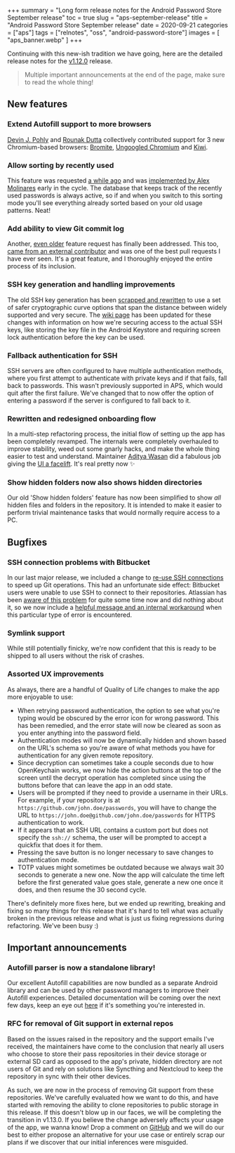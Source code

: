 +++
summary = "Long form release notes for the Android Password Store September release"
toc = true
slug = "aps-september-release"
title = "Android Password Store September release"
date = 2020-09-21
categories = ["aps"]
tags = ["relnotes", "oss", "android-password-store"]
images = [ "aps_banner.webp" ]
+++

Continuing with this new-ish tradition we have going, here are the detailed release notes for the [v1.12.0](https://github.com/Android-Password-Store/android-password-store/releases/tag/v1.12.0) release.

> Multiple important announcements at the end of the page, make sure to read the whole thing!

## New features

### Extend Autofill support to more browsers

[Devin J. Pohly](https://github.com/djpohly) and [Rounak Dutta](https://github.com/rounakdatta) collectively contributed support for 3 new Chromium-based browsers: [Bromite](https://www.bromite.org/), [Ungoogled Chromium](https://git.droidware.info/wchen342/ungoogled-chromium-android) and [Kiwi](https://kiwibrowser.com/).

### Allow sorting by recently used

This feature was requested [a while ago](https://msfjarvis.dev/aps/issue/535) and was [implemented by Alex Molinares](https://msfjarvis.dev/aps/pr/1031) early in the cycle. The database that keeps track of the recently used passwords is always active, so if and when you switch to this sorting mode you'll see everything already sorted based on your old usage patterns. Neat!

### Add ability to view Git commit log

Another, [even older](https://msfjarvis.dev/aps/issue/284) feature request has finally been addressed. This too, [came from an external contributor](https://msfjarvis.dev/aps/pr/1056) and was one of the best pull requests I have ever seen. It's a great feature, and I thoroughly enjoyed the entire process of its inclusion.

### SSH key generation and handling improvements

The old SSH key generation has been [scrapped and rewritten](https://msfjarvis.dev/aps/pr/1070) to use a set of safer cryptographic curve options that span the distance between widely supported and very secure. The [wiki page](https://github.com/android-password-store/Android-Password-Store/wiki/Generate-SSH-Key) has been updated for these changes with information on how we're securing access to the actual SSH keys, like storing the key file in the Android Keystore and requiring screen lock authentication before the key can be used.

### Fallback authentication for SSH

SSH servers are often configured to have multiple authentication methods, where you first attempt to authenticate with private keys and if that fails, fall back to passwords. This wasn't previously supported in APS, which would quit after the first failure. We've changed that to now offer the option of entering a password if the server is configured to fall back to it.

### Rewritten and redesigned onboarding flow

In a multi-step refactoring process, the initial flow of setting up the app has been completely revamped. The internals were completely overhauled to improve stability, weed out some gnarly hacks, and make the whole thing easier to test and understand. Maintainer [Aditya Wasan](https://github.com/Skrilltrax) did a fabulous job giving the [UI a facelift](https://msfjarvis.dev/aps/pr/1099). It's real pretty now ✨

### Show hidden folders now also shows hidden directories

Our old 'Show hidden folders' feature has now been simplified to show _all_ hidden files and folders in the repository. It is intended to make it easier to perform trivial maintenance tasks that would normally require access to a PC.

## Bugfixes

### SSH connection problems with Bitbucket

In our last major release, we included a change to [re-use SSH connections](https://msfjarvis.dev/aps/pr/1012) to speed up Git operations. This had an unfortunate side effect: Bitbucket users were unable to use SSH to connect to their repositories. Atlassian has been [aware of this problem](https://community.atlassian.com/t5/Bitbucket-questions/Can-t-repo-sync-anymore/qaq-p/354231) for quite some time now and did nothing about it, so we now include a [helpful message and an internal workaround](https://msfjarvis.dev/aps/pr/1093) when this particular type of error is encountered.

### Symlink support

While still potentially finicky, we're now confident that this is ready to be shipped to all users without the risk of crashes.

### Assorted UX improvements

As always, there are a handful of Quality of Life changes to make the app more enjoyable to use:

- When retrying password authentication, the option to see what you're typing would be obscured by the error icon for wrong password. This has been remedied, and the error state will now be cleared as soon as you enter anything into the password field.
- Authentication modes will now be dynamically hidden and shown based on the URL's schema so you're aware of what methods you have for authentication for any given remote repository.
- Since decryption can sometimes take a couple seconds due to how OpenKeychain works, we now hide the action buttons at the top of the screen until the decrypt operation has completed since using the buttons before that can leave the app in an odd state.
- Users will be prompted if they need to provide a username in their URLs. For example, if your repository is at `https://github.com/john.doe/passwords`, you will have to change the URL to `https://john.doe@github.com/john.doe/passwords` for HTTPS authentication to work.
- If it appears that an SSH URL contains a custom port but does not specify the `ssh://` schema, the user will be prompted to accept a quickfix that does it for them.
- Pressing the save button is no longer necessary to save changes to authentication mode.
- TOTP values might sometimes be outdated because we always wait 30 seconds to generate a new one. Now the app will calculate the time left before the first generated value goes stale, generate a new one once it does, and then resume the 30 second cycle.

There's definitely more fixes here, but we ended up rewriting, breaking and fixing so many things for this release that it's hard to tell what was actually broken in the previous release and what is just us fixing regressions during refactoring. We've been busy :)

## Important announcements

### Autofill parser is now a standalone library!

Our excellent Autofill capabilities are now bundled as a separate Android library and can be used by other password managers to improve their Autofill experiences. Detailed documentation will be coming over the next few days, keep an eye out [here](https://github.com/android-password-store/Android-Password-Store/tree/develop/autofill-parser) if it's something you're interested in.

### RFC for removal of Git support in external repos

Based on the issues raised in the repository and the support emails I've received, the maintainers have come to the conclusion that nearly all users who choose to store their pass repositories in their device storage or external SD card as opposed to the app's private, hidden directory are not users of Git and rely on solutions like Syncthing and Nextcloud to keep the repository in sync with their other devices.

As such, we are now in the process of removing Git support from these repositories. We've carefully evaluated how we want to do this, and have started with removing the ability to clone repositories to public storage in this release. If this doesn't blow up in our faces, we will be completing the transition in v1.13.0. If you believe the change adversely affects your usage of the app, we wanna know! Drop a comment on [GitHub](https://msfjarvis.dev/aps/issue/1118) and we will do our best to either propose an alternative for your use case or entirely scrap our plans if we discover that our initial inferences were misguided.
